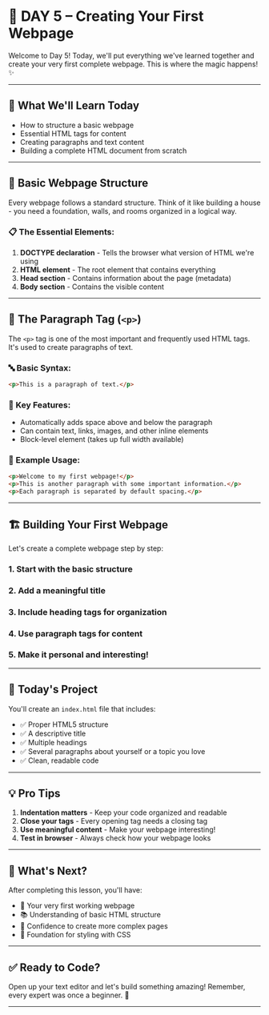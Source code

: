 # 🌟 DAY 5 – Creating Your First Webpage

Welcome to Day 5! Today, we'll put everything we've learned together and create your very first complete webpage. This is where the magic happens! ✨

---

## 🎯 What We'll Learn Today

- How to structure a basic webpage
- Essential HTML tags for content
- Creating paragraphs and text content
- Building a complete HTML document from scratch

---

## 🧱 Basic Webpage Structure

Every webpage follows a standard structure. Think of it like building a house - you need a foundation, walls, and rooms organized in a logical way.

### 📋 The Essential Elements:

1. **DOCTYPE declaration** - Tells the browser what version of HTML we're using
2. **HTML element** - The root element that contains everything
3. **Head section** - Contains information about the page (metadata)
4. **Body section** - Contains the visible content

---

## 📝 The Paragraph Tag (`<p>`)

The `<p>` tag is one of the most important and frequently used HTML tags. It's used to create paragraphs of text.

### 🔤 Basic Syntax:

```html
<p>This is a paragraph of text.</p>
```

### 🎨 Key Features:

- Automatically adds space above and below the paragraph
- Can contain text, links, images, and other inline elements
- Block-level element (takes up full width available)

### 📖 Example Usage:

```html
<p>Welcome to my first webpage!</p>
<p>This is another paragraph with some important information.</p>
<p>Each paragraph is separated by default spacing.</p>
```

---

## 🏗️ Building Your First Webpage

Let's create a complete webpage step by step:

### 1. Start with the basic structure

### 2. Add a meaningful title

### 3. Include heading tags for organization

### 4. Use paragraph tags for content

### 5. Make it personal and interesting!

---

## 🎯 Today's Project

You'll create an `index.html` file that includes:

- ✅ Proper HTML5 structure
- ✅ A descriptive title
- ✅ Multiple headings
- ✅ Several paragraphs about yourself or a topic you love
- ✅ Clean, readable code

---

## 💡 Pro Tips

1. **Indentation matters** - Keep your code organized and readable
2. **Close your tags** - Every opening tag needs a closing tag
3. **Use meaningful content** - Make your webpage interesting!
4. **Test in browser** - Always check how your webpage looks

---

## 🚀 What's Next?

After completing this lesson, you'll have:

- 🎉 Your very first working webpage
- 📚 Understanding of basic HTML structure
- 💪 Confidence to create more complex pages
- 🎯 Foundation for styling with CSS

---

## ✅ Ready to Code?

Open up your text editor and let's build something amazing! Remember, every expert was once a beginner. 🌱

---
